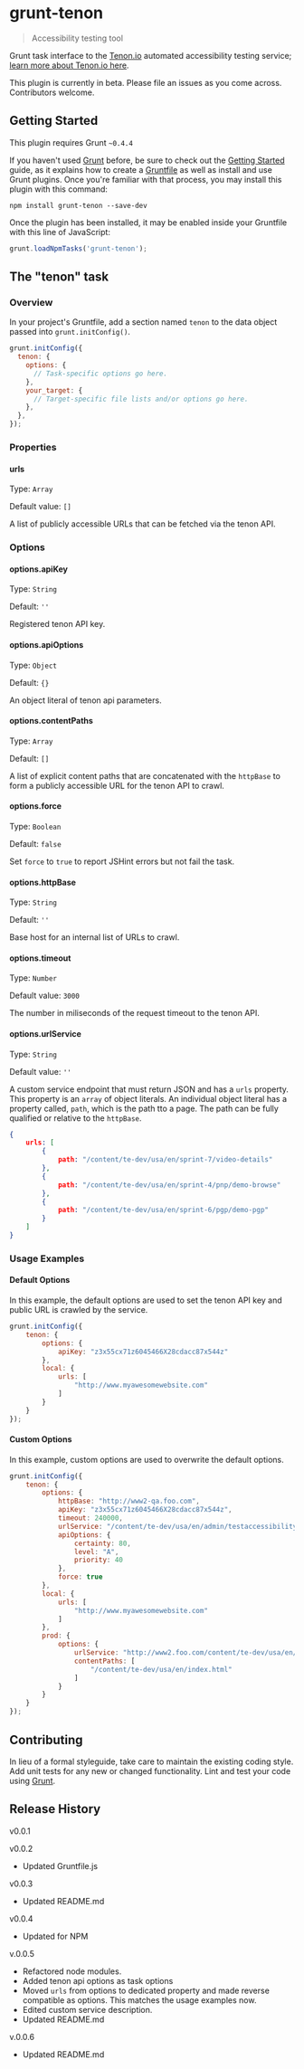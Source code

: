# grunt-tenon

> Accessibility testing tool

Grunt task interface to the [Tenon.io](http://tenon.io) automated accessibility testing service; [learn more about Tenon.io here](http://tenon.io/documentation/).

This plugin is currently in beta. Please file an issues as you come across. Contributors welcome.

## Getting Started
This plugin requires Grunt `~0.4.4`

If you haven't used [Grunt](http://gruntjs.com/) before, be sure to check out the [Getting Started](http://gruntjs.com/getting-started) guide, as it explains how to create a [Gruntfile](http://gruntjs.com/sample-gruntfile) as well as install and use Grunt plugins. Once you're familiar with that process, you may install this plugin with this command:

```shell
npm install grunt-tenon --save-dev
```

Once the plugin has been installed, it may be enabled inside your Gruntfile with this line of JavaScript:

```js
grunt.loadNpmTasks('grunt-tenon');
```

## The "tenon" task

### Overview
In your project's Gruntfile, add a section named `tenon` to the data object passed into `grunt.initConfig()`.

```js
grunt.initConfig({
  tenon: {
    options: {
      // Task-specific options go here.
    },
    your_target: {
      // Target-specific file lists and/or options go here.
    },
  },
});
```

### Properties

#### urls
Type: `Array`

Default value: `[]`

A list of publicly accessible URLs that can be fetched via the tenon API.

### Options

#### options.apiKey
Type: `String`

Default: `''`

Registered tenon API key.

#### options.apiOptions
Type: `Object`

Default: `{}`

An object literal of tenon api parameters.

#### options.contentPaths
Type: `Array`

Default: `[]`

A list of explicit content paths that are concatenated with the `httpBase` to form a publicly accessible URL for the tenon API to crawl.

#### options.force
Type: `Boolean`

Default: `false`

Set `force` to `true` to report JSHint errors but not fail the task.

#### options.httpBase
Type: `String`

Default: `''`

Base host for an internal list of URLs to crawl.

#### options.timeout
Type: `Number`

Default value: `3000`

The number in miliseconds of the request timeout to the tenon API.

#### options.urlService
Type: `String`

Default value: `''`

A custom service endpoint that must return JSON and has a `urls` property. This property is an `array` of object literals. An individual object literal has a property called, `path`, which is the path tto a page. The path can be fully qualified or relative to the `httpBase`.

```json
{
    urls: [
        {
            path: "/content/te-dev/usa/en/sprint-7/video-details"
        },
        {
            path: "/content/te-dev/usa/en/sprint-4/pnp/demo-browse"
        },
        {
            path: "/content/te-dev/usa/en/sprint-6/pgp/demo-pgp"
        }
    ]
}
```

### Usage Examples

#### Default Options
In this example, the default options are used to set the tenon API key and public URL is crawled by the service.

```js
grunt.initConfig({
    tenon: {
        options: {
            apiKey: "z3x55cx71z6045466X28cdacc87x544z"
        },
        local: {
            urls: [
                "http://www.myawesomewebsite.com"
            ]
        }
    }
});
```

#### Custom Options
In this example, custom options are used to overwrite the default options.

```js
grunt.initConfig({
    tenon: {
        options: {
            httpBase: "http://www2-qa.foo.com",
            apiKey: "z3x55cx71z6045466X28cdacc87x544z",
            timeout: 240000,
            urlService: "/content/te-dev/usa/en/admin/testaccessibility.json.html",
            apiOptions: {
                certainty: 80,
                level: "A",
                priority: 40
            },
            force: true
        },
        local: {
            urls: [
                "http://www.myawesomewebsite.com"
            ]
        },
        prod: {
            options: {
                urlService: "http://www2.foo.com/content/te-dev/usa/en/admin/testaccessibility.json.html",
                contentPaths: [
                    "/content/te-dev/usa/en/index.html"
                ]
            }
        }
    }
});
```

## Contributing
In lieu of a formal styleguide, take care to maintain the existing coding style. Add unit tests for any new or changed functionality. Lint and test your code using [Grunt](http://gruntjs.com/).

## Release History
v0.0.1

v0.0.2
* Updated Gruntfile.js

v0.0.3
* Updated README.md

v0.0.4
* Updated for NPM

v.0.0.5
* Refactored node modules.
* Added tenon api options as task options
* Moved `urls` from options to dedicated property and made reverse compatible as options. This matches the usage examples now.
* Edited custom service description.
* Updated README.md

v.0.0.6
* Updated README.md
